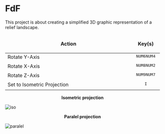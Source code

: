 # FdF
This project is about creating a simplified 3D graphic representation of a relief landscape.

<table width="100%">
<thead>
<tr>
<td width="65%" height="60px" align="center" cellpadding="0">
<strong>Action</strong>
</td>
<td width="10%" align="center" cellpadding="0">
<span style="width:70px">&nbsp;</span><strong>Key(s)</strong><span style="width:50px">&nbsp;</span>
</td>
</tr>
</thead>
<tbody>
<tr>
<td valign="top" height="30px">Rotate Y-Axis</td>
<td valign="top" align="center"><kbd>NUM6</kbd><kbd>NUM4</kbd></td>
</tr>
<tr>
<td valign="top" height="30px">Rotate X-Axis</td>
<td valign="top" align="center"><kbd>NUM8</kbd><kbd>NUM2</kbd></td>
</tr>
<tr>
<td valign="top" height="30px">Rotate Z-Axis</td>
<td valign="top" align="center"><kbd>NUM9</kbd><kbd>NUM7</kbd></td></td>
</tr>
<tr>
<td valign="top" height="30px">Set to Isometric Projection</td>
<td valign="top" align="center"><kbd>I</kbd></td></td>
</tr>
</tbody>
</table>

<p align="center">
  <b>Isometric projection</b>
</p>

![iso](https://github.com/vrudyka/fdf/blob/master/img/elem.png)

<p align="center">
  <b>Paralel projection</b>
</p>

![paralel](https://github.com/vrudyka/fdf/blob/master/img/42.gif)
